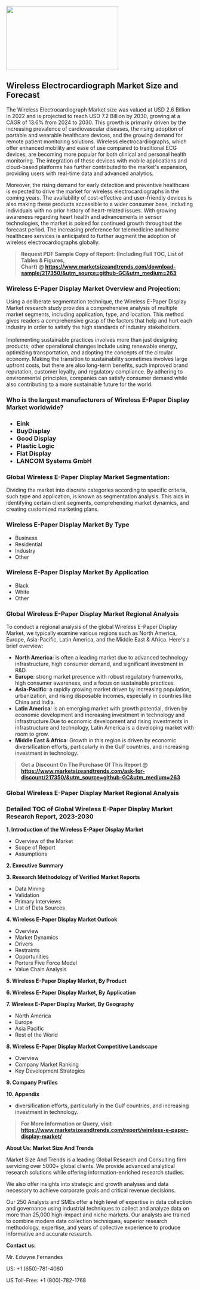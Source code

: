 <p><img class="alignnone size-medium wp-image-20088" src="https://ffe5etoiles.com/wp-content/uploads/2024/12/MST1-300x171.png" alt="" width="300" height="171" /></p><h2>Wireless Electrocardiograph Market Size and Forecast</h2><p>The Wireless Electrocardiograph Market size was valued at USD 2.6 Billion in 2022 and is projected to reach USD 7.2 Billion by 2030, growing at a CAGR of 13.6% from 2024 to 2030. This growth is primarily driven by the increasing prevalence of cardiovascular diseases, the rising adoption of portable and wearable healthcare devices, and the growing demand for remote patient monitoring solutions. Wireless electrocardiographs, which offer enhanced mobility and ease of use compared to traditional ECG devices, are becoming more popular for both clinical and personal health monitoring. The integration of these devices with mobile applications and cloud-based platforms has further contributed to the market's expansion, providing users with real-time data and advanced analytics.</p><p>Moreover, the rising demand for early detection and preventive healthcare is expected to drive the market for wireless electrocardiographs in the coming years. The availability of cost-effective and user-friendly devices is also making these products accessible to a wider consumer base, including individuals with no prior history of heart-related issues. With growing awareness regarding heart health and advancements in sensor technologies, the market is poised for continued growth throughout the forecast period. The increasing preference for telemedicine and home healthcare services is anticipated to further augment the adoption of wireless electrocardiographs globally.</p></p><blockquote id="" class=""><strong>Request PDF Sample Copy of Report: (Including Full TOC, List of Tables &amp; Figures, Chart)&nbsp;@&nbsp;<strong><a href="https://www.marketsizeandtrends.com/download-sample/217350/&utm_source=github-GC&utm_medium=263" target="_blank">https://www.marketsizeandtrends.com/download-sample/217350/&utm_source=github-GC&utm_medium=263</a></strong></strong></blockquote><h3 id="" class="">Wireless E-Paper Display Market&nbsp;Overview and Projection:</h3><p id="" class="">Using a deliberate segmentation technique, the Wireless E-Paper Display Market research study provides a comprehensive analysis of multiple market segments, including application, type, and location. This method gives readers a comprehensive grasp of the factors that help and hurt each industry in order to satisfy the high standards of industry stakeholders. <br /> <br />Implementing sustainable practices involves more than just designing products; other operational changes include using renewable energy, optimizing transportation, and adopting the concepts of the circular economy. Making the transition to sustainability sometimes involves large upfront costs, but there are also long-term benefits, such improved brand reputation, customer loyalty, and regulatory compliance. By adhering to environmental principles, companies can satisfy consumer demand while also contributing to a more sustainable future for the world.</p><h3 id="" class="">Who is the largest manufacturers of&nbsp;Wireless E-Paper Display Market worldwide?</h3><h3 class=""><p><ul><li>Eink </li><li> BuyDisplay </li><li> Good Display </li><li> Plastic Logic </li><li> Flat Display </li><li> LANCOM Systems GmbH</li></ul></p></h3><h3 id="" class="">Global&nbsp;Wireless E-Paper Display Market Segmentation:</h3><p id="" class="">Dividing the market into discrete categories according to specific criteria, such type and application, is known as segmentation analysis. This aids in identifying certain client segments, comprehending market dynamics, and creating customized marketing plans.</p><h3 id="" class="">Wireless E-Paper Display Market&nbsp;By Type</h3><p><p><ul><li>Business</li><li> Residential</li><li> Industry</li><li> Other</p></li></ul></p></p><h3 id="" class="">Wireless E-Paper Display Market&nbsp;By Application</h3><p class=""><p><ul><li>Black</li><li> White</li><li> Other</li></ul></p></p><h3 id="" class="">Global Wireless E-Paper Display Market Regional Analysis</h3><p id="" class="">To conduct a regional analysis of the global Wireless E-Paper Display Market, we typically examine various regions such as North America, Europe, Asia-Pacific, Latin America, and the Middle East &amp; Africa. Here's a brief overview:</p><ul><li><strong>North America</strong>: is often a leading market due to advanced technology infrastructure, high consumer demand, and significant investment in R&amp;D.</li><li><strong>Europe</strong>: strong market presence with robust regulatory frameworks, high consumer awareness, and a focus on sustainable practices.</li><li><strong>Asia-Pacific</strong>: a rapidly growing market driven by increasing population, urbanization, and rising disposable incomes, especially in countries like China and India.</li><li><strong>Latin America</strong>: is an emerging market with growth potential, driven by economic development and increasing investment in technology and infrastructure.Due to economic development and rising investments in infrastructure and technology, Latin America is a developing market with room to grow.</li><li><strong>Middle East &amp; Africa</strong>: Growth in this region is driven by economic diversification efforts, particularly in the Gulf countries, and increasing investment in technology.</li></ul><blockquote id="" class=""><strong>Get a Discount On The Purchase Of This Report @ <strong><a href="https://www.marketsizeandtrends.com/ask-for-discount/217350/&utm_source=github-GC&utm_medium=263" target="_blank">https://www.marketsizeandtrends.com/ask-for-discount/217350/&utm_source=github-GC&utm_medium=263</a></strong></strong></blockquote><h3 id="" class="">Global Wireless E-Paper Display Market Regional Analysis</h3><h3 id="" class="">Detailed TOC of Global Wireless E-Paper Display Market Research Report, 2023-2030</h3><p id="" class=""><strong>1. Introduction of the Wireless E-Paper Display Market</strong></p><ul><li>Overview of the Market</li><li>Scope of Report</li><li>Assumptions</li></ul><p id="" class=""><strong>2. Executive Summary</strong></p><p id="" class=""><strong>3. Research Methodology of Verified Market Reports</strong></p><ul><li>Data Mining</li><li>Validation</li><li>Primary Interviews</li><li>List of Data Sources</li></ul><p id="" class=""><strong>4. Wireless E-Paper Display Market Outlook</strong></p><ul><li>Overview</li><li>Market Dynamics</li><li>Drivers</li><li>Restraints</li><li>Opportunities</li><li>Porters Five Force Model</li><li>Value Chain Analysis</li></ul><p id="" class=""><strong>5. Wireless E-Paper Display Market, By Product</strong></p><p id="" class=""><strong>6. Wireless E-Paper Display Market, By Application</strong></p><p id="" class=""><strong>7. Wireless E-Paper Display Market, By Geography</strong></p><ul><li>North America</li><li>Europe</li><li>Asia Pacific</li><li>Rest of the World</li></ul><p id="" class=""><strong>8. Wireless E-Paper Display Market Competitive Landscape</strong></p><ul><li>Overview</li><li>Company Market Ranking</li><li>Key Development Strategies</li></ul><p id="" class=""><strong>9. Company Profiles</strong></p><p id="" class=""><strong>10. Appendix</strong></p><ul><li>diversification efforts, particularly in the Gulf countries, and increasing investment in technology.</li></ul><blockquote id="" class=""><strong>For More Information or Query, visit <strong><strong><a href="https://www.marketsizeandtrends.com/report/wireless-e-paper-display-market/" target="_blank">https://www.marketsizeandtrends.com/report/wireless-e-paper-display-market/</a></strong></strong></strong></blockquote><p id="" class=""><strong>About Us: Market Size And Trends</strong></p><p id="" class="">Market Size And Trends is a leading Global Research and Consulting firm servicing over 5000+ global clients. We provide advanced analytical research solutions while offering information-enriched research studies.</p><p id="" class="">We also offer insights into strategic and growth analyses and data necessary to achieve corporate goals and critical revenue decisions.</p><p id="" class="">Our 250 Analysts and SMEs offer a high level of expertise in data collection and governance using industrial techniques to collect and analyze data on more than 25,000 high-impact and niche markets. Our analysts are trained to combine modern data collection techniques, superior research methodology, expertise, and years of collective experience to produce informative and accurate research.</p><p id="" class=""><strong>Contact us:</strong></p><p id="" class="">Mr. Edwyne Fernandes</p><p id="" class="">US: +1 (650)-781-4080</p><p id="" class="">US Toll-Free: +1 (800)-782-1768</p>
